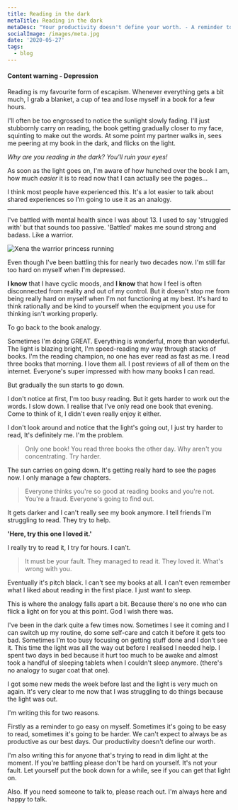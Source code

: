 ```yaml
---
title: Reading in the dark
metaTitle: Reading in the dark
metaDesc: "Your productivity doesn't define your worth. - A reminder to myself after a bout of depression"
socialImage: /images/meta.jpg
date: '2020-05-27'
tags:
  - blog
---
```


#### Content warning - Depression

Reading is my favourite form of escapism. Whenever everything gets a bit much, I grab a blanket, a cup of tea and lose myself in a book for a few hours.

I'll often be too engrossed to notice the sunlight slowly fading. I'll just stubbornly carry on reading, the book getting gradually closer to my face, squinting to make out the words. At some point my partner walks in, sees me peering at my book in the dark, and flicks on the light.

_Why are you reading in the dark? You'll ruin your eyes!_

As soon as the light goes on, I'm aware of how hunched over the book I am, how much _easier_ it is to read now that I can actually see the pages...

I think most people have experienced this. It's a lot easier to talk about shared experiences so I'm going to use it as an analogy.

---

I've battled with mental health since I was about 13. I used to say 'struggled with' but that sounds too passive. 'Battled' makes me sound strong and badass. Like a warrior.

![Xena the warrior princess running ](https://media.giphy.com/media/kYVHCMdBoQvx6/giphy.gif)

Even though I've been battling this for nearly two decades now. I'm still far too hard on myself when I'm depressed.

**I know** that I have cyclic moods, and **I know** that how I feel is often disconnected from reality and out of my control.
But it doesn't stop me from being really hard on myself when I'm not functioning at my best. It's hard to think rationally and be kind to yourself when the equipment you use for thinking isn't working properly.

To go back to the book analogy.

Sometimes I'm doing GREAT. Everything is wonderful, more than wonderful. The light is blazing bright, I'm speed-reading my way through stacks of books. I'm the reading champion, no one has ever read as fast as me. I read three books that morning. I love them all. I post reviews of all of them on the internet. Everyone's super impressed with how many books I can read.

But gradually the sun starts to go down.

I don't notice at first, I'm too busy reading. But it gets harder to work out the words. I slow down. I realise that I've only read one book that evening. Come to think of it, I didn't even really enjoy it either.

I don't look around and notice that the light's going out, I just try harder to read, It's definitely me. I'm the problem.

> Only one book! You read three books the other day. Why aren't you concentrating. Try harder.

The sun carries on going down. It's getting really hard to see the pages now. I only manage a few chapters.

> Everyone thinks you're so good at reading books and you're not. You're a fraud. Everyone's going to find out.

It gets darker and I can't really see my book anymore. I tell friends I'm struggling to read. They try to help.

**'Here, try this one I loved it.'**

I really try to read it, I try for hours. I can't.

> It must be your fault. They managed to read it. They loved it. What's wrong with you.

Eventually it's pitch black. I can't see my books at all. I can't even remember what I liked about reading in the first place. I just want to sleep.

This is where the analogy falls apart a bit. Because there's no one who can flick a light on for you at this point. God I wish there was.

I've been in the dark quite a few times now. Sometimes I see it coming and I can switch up my routine, do some self-care and catch it before it gets too bad. Sometimes I'm too busy focusing on getting stuff done and I don't see it.
This time the light was all the way out before I realised I needed help.
I spent two days in bed because it hurt too much to be awake and almost took a handful of sleeping tablets when I couldn't sleep anymore. (there's no analogy to sugar coat that one).

I got some new meds the week before last and the light is very much on again. It's very clear to me now that I was struggling to do things because the light was out.

I'm writing this for two reasons.

Firstly as a reminder to go easy on myself. Sometimes it's going to be easy to read, sometimes it's going to be harder. We can't expect to always be as productive as our best days. Our productivity doesn't define our worth.

I'm also writing this for anyone that's trying to read in dim light at the moment. If you're battling please don't be hard on yourself. It's not your fault. Let yourself put the book down for a while, see if you can get that light on.

Also. If you need someone to talk to, please reach out. I'm always here and happy to talk.
